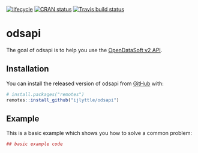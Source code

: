 
<!-- README.md is generated from README.Rmd. Please edit that file -->

[![lifecycle](https://img.shields.io/badge/lifecycle-experimental-orange.svg)](https://www.tidyverse.org/lifecycle/#experimental)
[![CRAN
status](https://www.r-pkg.org/badges/version/odsapi)](https://cran.r-project.org/package=odsapi)
[![Travis build
status](https://travis-ci.org/ijlyttle/odsapi.svg?branch=master)](https://travis-ci.org/ijlyttle/odsapi)

# odsapi

The goal of odsapi is to help you use the [OpenDataSoft v2
API](https://help.opendatasoft.com/apis/ods-search-v2/#search-api-v2).

## Installation

You can install the released version of odsapi from
[GitHub](https://github.com/ijlyttle/odsapi) with:

``` r
# install.packages("remotes")
remotes::install_github("ijlyttle/odsapi")
```

## Example

This is a basic example which shows you how to solve a common problem:

``` r
## basic example code
```
